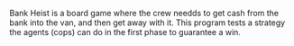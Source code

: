 Bank Heist is a board game where the crew needds to get cash from the bank into the van, and then get away with it. 
This program tests a strategy the agents (cops) can do in the first phase to guarantee a win.
